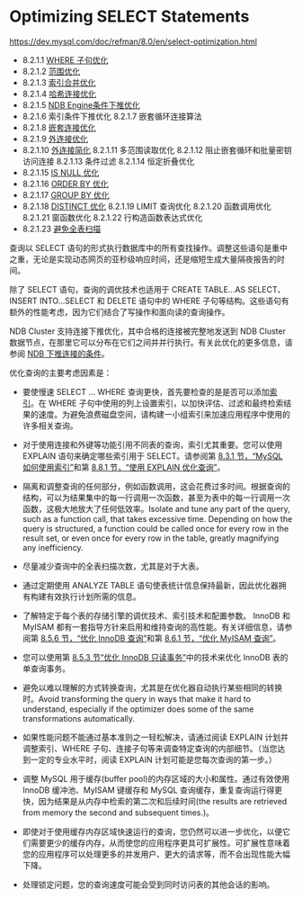 # Optimizing SELECT Statements

<https://dev.mysql.com/doc/refman/8.0/en/select-optimization.html>

- 8.2.1.1 [WHERE 子句优化](WHERE子句优化.md)
- 8.2.1.2 [范围优化](范围优化.md)
- 8.2.1.3 [索引合并优化](索引合并优化.md)
- 8.2.1.4 [哈希连接优化](哈希连接优化.md)
- 8.2.1.5 [NDB Engine条件下推优化](Engine条件下推优化.md)
- 8.2.1.6 索引条件下推优化
8.2.1.7 嵌套循环连接算法
- 8.2.1.8 [嵌套连接优化](嵌套连接优化.md)
- 8.2.1.9 [外连接优化](外连接优化.md)
- 8.2.1.10 [外连接简化](外连接简化.md)
8.2.1.11 多范围读取优化
8.2.1.12 阻止嵌套循环和批量密钥访问连接
8.2.1.13 条件过滤
8.2.1.14 恒定折叠优化
- 8.2.1.15 [IS NULL 优化](IS%20NULL优化.md)
- 8.2.1.16 [ORDER BY 优化](按优化排序.md)
- 8.2.1.17 [GROUP BY 优化](GROUP%20BY优化.md)
- 8.2.1.18 [DISTINCT 优化](DISTINCT优化.md)
8.2.1.19 LIMIT 查询优化
8.2.1.20 函数调用优化
8.2.1.21 窗函数优化
8.2.1.22 行构造函数表达式优化
- 8.2.1.23 [避免全表扫描](避免全表扫描.md)

查询以 SELECT 语句的形式执行数据库中的所有查找操作。调整这些语句是重中之重，无论是实现动态网页的亚秒级响应时间，还是缩短生成大量隔夜报告的时间。

除了 SELECT 语句，查询的调优技术也适用于 CREATE TABLE...AS SELECT、INSERT INTO...SELECT 和 DELETE 语句中的 WHERE 子句等结构。这些语句有额外的性能考虑，因为它们结合了写操作和面向读的查询操作。

NDB Cluster 支持连接下推优化，其中合格的连接被完整地发送到 NDB Cluster 数据节点，在那里它可以分布在它们之间并并行执行。有关此优化的更多信息，请参阅 [NDB 下推连接的条件](https://dev.mysql.com/doc/refman/8.0/en/mysql-cluster-options-variables.html#ndb_join_pushdown-conditions)。

优化查询的主要考虑因素是：

- 要使慢速 SELECT ... WHERE 查询更快，首先要检查的是是否可以添加[索引](https://dev.mysql.com/doc/refman/8.0/en/glossary.html#glos_index)。在 WHERE 子句中使用的列上设置索引，以加快评估、过滤和最终检索结果的速度。为避免浪费磁盘空间，请构建一小组索引来加速应用程序中使用的许多相关查询。

- 对于使用连接和外键等功能引用不同表的查询，索引尤其重要。您可以使用 EXPLAIN 语句来确定哪些索引用于 SELECT。请参阅第 [8.3.1 节，“MySQL 如何使用索引”](https://dev.mysql.com/doc/refman/8.0/en/mysql-indexes.html)和第 [8.8.1 节，“使用 EXPLAIN 优化查询”](https://dev.mysql.com/doc/refman/8.0/en/using-explain.html)。

- 隔离和调整查询的任何部分，例如函数调用，这会花费过多时间。根据查询的结构，可以为结果集中的每一行调用一次函数，甚至为表中的每一行调用一次函数，这极大地放大了任何低效率。Isolate and tune any part of the query, such as a function call, that takes excessive time. Depending on how the query is structured, a function could be called once for every row in the result set, or even once for every row in the table, greatly magnifying any inefficiency.

- 尽量减少查询中的全表扫描次数，尤其是对于大表。

- 通过定期使用 ANALYZE TABLE 语句使表统计信息保持最新，因此优化器拥有构建有效执行计划所需的信息。

- 了解特定于每个表的存储引擎的调优技术、索引技术和配置参数。 InnoDB 和 MyISAM 都有一套指导方针来启用和维持查询的高性能。有关详细信息，请参阅第 [8.5.6 节，“优化 InnoDB 查询”](https://dev.mysql.com/doc/refman/8.0/en/optimizing-innodb-queries.html)和第 [8.6.1 节，“优化 MyISAM 查询”](https://dev.mysql.com/doc/refman/8.0/en/optimizing-queries-myisam.html)。

- 您可以使用第 [8.5.3 节“优化 InnoDB 只读事务”](https://dev.mysql.com/doc/refman/8.0/en/innodb-performance-ro-txn.html)中的技术来优化 InnoDB 表的单查询事务。

- 避免以难以理解的方式转换查询，尤其是在优化器自动执行某些相同的转换时。Avoid transforming the query in ways that make it hard to understand, especially if the optimizer does some of the same transformations automatically.

- 如果性能问题不能通过基本准则之一轻松解决，请通过阅读 EXPLAIN 计划并调整索引、WHERE 子句、连接子句等来调查特定查询的内部细节。（当您达到一定的专业水平时，阅读 EXPLAIN 计划可能是您每次查询的第一步。）

- 调整 MySQL 用于缓存(buffer pool)的内存区域的大小和属性。通过有效使用 InnoDB 缓冲池、MyISAM 键缓存和 MySQL 查询缓存，重复查询运行得更快，因为结果是从内存中检索的第二次和后续时间(the results are retrieved from memory the second and subsequent times.)。

- 即使对于使用缓存内存区域快速运行的查询，您仍然可以进一步优化，以便它们需要更少的缓存内存，从而使您的应用程序更具可扩展性。可扩展性意味着您的应用程序可以处理更多的并发用户、更大的请求等，而不会出现性能大幅下降。

- 处理锁定问题，您的查询速度可能会受到同时访问表的其他会话的影响。
